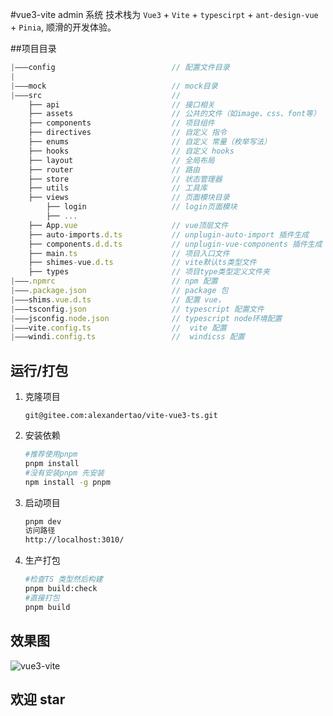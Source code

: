 #vue3-vite admin 系统
技术栈为 `Vue3` + `Vite` + `typescirpt` + `ant-design-vue` + `Pinia`, 顺滑的开发体验。

##项目目录

```js
|———config                          // 配置文件目录
|
|———mock                            // mock目录
|———src                             //
    ├── api                         // 接口相关
    ├── assets                      // 公共的文件（如image、css、font等）
    ├── components                  // 项目组件
    ├── directives                  // 自定义 指令
    ├── enums                       // 自定义 常量（枚举写法）
    ├── hooks                       // 自定义 hooks
    ├── layout                      // 全局布局
    ├── router                      // 路由
    ├── store                       // 状态管理器
    ├── utils                       // 工具库
    ├── views                       // 页面模块目录
        ├── login                   // login页面模块
        ├── ...
    ├── App.vue                     // vue顶层文件
    ├── auto-imports.d.ts           // unplugin-auto-import 插件生成
    ├── components.d.d.ts           // unplugin-vue-components 插件生成
    ├── main.ts                     // 项目入口文件
    ├── shimes-vue.d.ts             // vite默认ts类型文件
    ├── types                       // 项目type类型定义文件夹
|———.npmrc                          // npm 配置
|———.package.json                   // package 包
|———shims.vue.d.ts                  // 配置 vue，
|———tsconfig.json                   // typescript 配置文件
|———jsconfig.node.json              // typescript node环境配置
|———vite.config.ts                  //  vite 配置
|———windi.config.ts                 //  windicss 配置

```

## 运行/打包

1. 克隆项目

   `git@gitee.com:alexandertao/vite-vue3-ts.git`

2. 安装依赖

   ```sh
   #推荐使用pnpm
   pnpm install
   #没有安装pnpm 先安装
   npm install -g pnpm
   ```

3. 启动项目

   ```sh
   pnpm dev
   访问路径
   http://localhost:3010/
   ```

4. 生产打包

   ```sh
   #检查TS 类型然后构建
   pnpm build:check
   #直接打包
   pnpm build
   ```

## 效果图

![vue3-vite](https://cdn.jsdelivr.net/gh/alexsz2012/CDN@1.1/images/vue3-vite-admin-home.png)

## 欢迎 star
